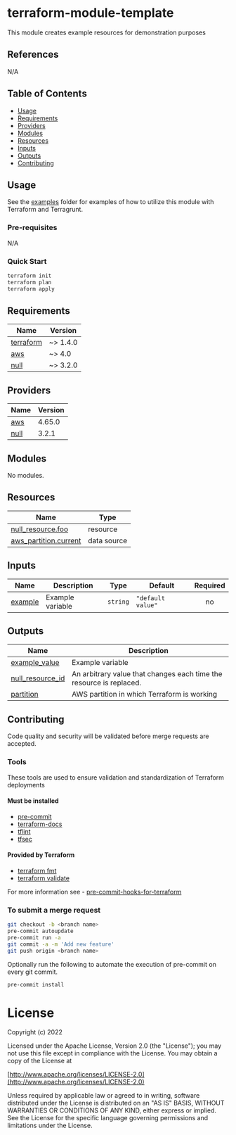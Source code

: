 # terraform-module-template

<!-- Description of module -->
This module creates example resources for demonstration purposes

## References
<!-- Include links to external references -->
N/A

## Table of Contents
- [Usage](#usage)
- [Requirements](#requirements)
- [Providers](#providers)
- [Modules](#modules)
- [Resources](#resources)
- [Inputs](#inputs)
- [Outputs](#outputs)
- [Contributing](#contributing)

## Usage
<!-- Describe manual and/or automated usage steps -->
See the [examples](/examples) folder for examples of how to utilize this module with Terraform and Terragrunt.

### Pre-requisites
<!-- Describe external dependencies or pre-requisites -->
N/A

### Quick Start
```bash
terraform init
terraform plan
terraform apply
```

<!-- BEGINNING OF PRE-COMMIT-TERRAFORM DOCS HOOK -->
## Requirements

| Name | Version |
|------|---------|
| <a name="requirement_terraform"></a> [terraform](#requirement\_terraform) | ~> 1.4.0 |
| <a name="requirement_aws"></a> [aws](#requirement\_aws) | ~> 4.0 |
| <a name="requirement_null"></a> [null](#requirement\_null) | ~> 3.2.0 |

## Providers

| Name | Version |
|------|---------|
| <a name="provider_aws"></a> [aws](#provider\_aws) | 4.65.0 |
| <a name="provider_null"></a> [null](#provider\_null) | 3.2.1 |

## Modules

No modules.

## Resources

| Name | Type |
|------|------|
| [null_resource.foo](https://registry.terraform.io/providers/hashicorp/null/latest/docs/resources/resource) | resource |
| [aws_partition.current](https://registry.terraform.io/providers/hashicorp/aws/latest/docs/data-sources/partition) | data source |

## Inputs

| Name | Description | Type | Default | Required |
|------|-------------|------|---------|:--------:|
| <a name="input_example"></a> [example](#input\_example) | Example variable | `string` | `"default value"` | no |

## Outputs

| Name | Description |
|------|-------------|
| <a name="output_example_value"></a> [example\_value](#output\_example\_value) | Example variable |
| <a name="output_null_resource_id"></a> [null\_resource\_id](#output\_null\_resource\_id) | An arbitrary value that changes each time the resource is replaced. |
| <a name="output_partition"></a> [partition](#output\_partition) | AWS partition in which Terraform is working |
<!-- END OF PRE-COMMIT-TERRAFORM DOCS HOOK -->

## Contributing
Code quality and security will be validated before merge requests are accepted.

### Tools
These tools are used to ensure validation and standardization of Terraform deployments

#### Must be installed
- [pre-commit](https://github.com/gruntwork-io/pre-commit/releases)
- [terraform-docs](https://github.com/terraform-docs/terraform-docs)
- [tflint](https://github.com/terraform-linters/tflint)
- [tfsec](https://github.com/aquasecurity/tfsec)

#### Provided by Terraform
- [terraform fmt](https://www.terraform.io/docs/commands/fmt.html)
- [terraform validate](https://www.terraform.io/docs/commands/validate.html)

For more information see - [pre-commit-hooks-for-terraform](https://medium.com/slalom-build/pre-commit-hooks-for-terraform-9356ee6db882)

### To submit a merge request
```bash
git checkout -b <branch name>
pre-commit autoupdate
pre-commit run -a
git commit -a -m 'Add new feature'
git push origin <branch name>
```
Optionally run the following to automate the execution of pre-commit on every git commit.
```bash
pre-commit install
```

# License
Copyright (c) 2022

Licensed under the Apache License, Version 2.0 (the "License");
you may not use this file except in compliance with the License.
You may obtain a copy of the License at

[http://www.apache.org/licenses/LICENSE-2.0](http://www.apache.org/licenses/LICENSE-2.0)

Unless required by applicable law or agreed to in writing, software
distributed under the License is distributed on an "AS IS" BASIS,
WITHOUT WARRANTIES OR CONDITIONS OF ANY KIND, either express or implied.
See the License for the specific language governing permissions and
limitations under the License.
